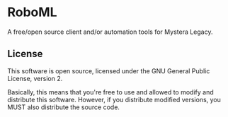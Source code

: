 # RoboML
A free/open source client and/or automation tools for Mystera Legacy.

## License
This software is open source, licensed under the GNU General Public License, version 2. 

Basically, this means that you're free to use and allowed to modify and distribute this software. However, if you distribute modified versions, you MUST also distribute the source code.